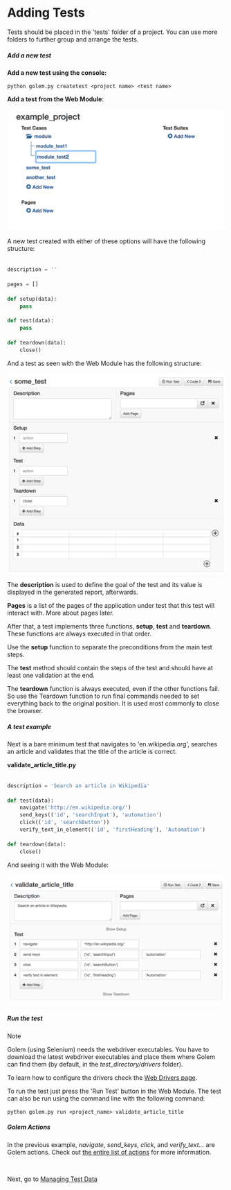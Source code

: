 Adding Tests
==================================================

Tests should be placed in the 'tests' folder of a project. You can use more folders to further group and arrange the tests.

##### Add a new test

**Add a new test using the console:**
```
python golem.py createtest <project name> <test name>
```

**Add a test from the Web Module**:

![add-test](_static/img/add-test.png "Add Test")

A new test created with either of these options will have the following structure:

```python

description = ''

pages = []

def setup(data):
    pass

def test(data):
    pass

def teardown(data):
    close()

```

And a test as seen with the Web Module has the following structure:

![empty test](_static/img/empty-test.png "Empty Test")

The **description** is used to define the goal of the test and its value is displayed in the generated report, afterwards.

**Pages** is a list of the pages of the application under test that this test will interact with. More about pages later.

After that, a test implements three functions, **setup**, **test** and **teardown**. These functions are always executed in that order.

Use the **setup** function to separate the preconditions from the main test steps.

The **test** method should contain the steps of the test and should have at least one validation at the end.

The **teardown** function is always executed, even if the other functions fail. So use the Teardown function to run final commands needed to set everything back to the original position. It is used most commonly to close the browser.

##### A test example

Next is a bare minimum test that navigates to 'en.wikipedia.org', searches an article and validates that the title of the article is correct.


**validate_article_title.py**
```python

description = 'Search an article in Wikipedia'

def test(data):
    navigate('http://en.wikipedia.org/')
    send_keys(('id', 'searchInput'), 'automation')
    click(('id', 'searchButton'))
    verify_text_in_element(('id', 'firstHeading'), 'Automation')

def teardown(data):
    close()

```

And seeing it with the Web Module:

![example test](_static/img/example-test.png "Example Test")

##### Run the test

<div class="admonition note">
    <p class="first admonition-title">Note</p>
    <p>Golem (using Selenium) needs the webdriver executables. You have to download the latest webdriver executables and place them where Golem can find them (by default, in the <i>test_directory/drivers</i> folder).</p>
    <p>To learn how to configure the drivers check the <a href="web-drivers.html">Web Drivers page</a>.</p>
</div>

To run the test just press the 'Run Test' button in the Web Module. The test can also be run using the command line with the following command:

```
python golem.py run <project_name> validate_article_title
```


##### Golem Actions

In the previous example, *navigate*, *send_keys*, *click*, and *verify_text...* are Golem actions. Check out [the entire list of actions](golem-actions.html) for more information.

<br>

Next, go to [Managing Test Data](managing-test-data.html)
